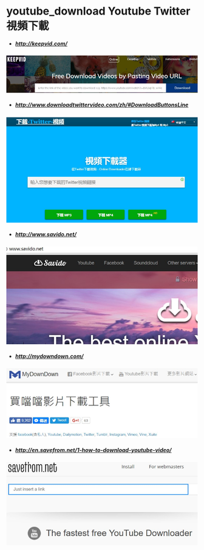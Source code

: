 # youtube_download  Youtube Twitter 視頻下載
- ##### http://keepvid.com/
![](https://github.com/1024china/youtube_download/blob/master/keepvid.jpg)
- ##### http://www.downloadtwittervideo.com/zh/#DownloadButtonsLine
![](https://github.com/1024china/youtube_download/blob/master/img/2017-06-12_125145.jpg)

- ##### http://www.savido.net/
![](https://github.com/1024china/youtube_download/blob/master/img/2017-06-12_125710.jpg)

- ##### http://mydowndown.com/
![](https://github.com/1024china/youtube_download/blob/master/img/mydowndown.jpg)

- ##### http://en.savefrom.net/1-how-to-download-youtube-video/
![](https://github.com/1024china/youtube_download/blob/master/img/savefrom.jpg)



